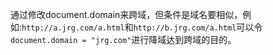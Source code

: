 通过修改document.domain来跨域，但条件是域名要相似，例如:`http://a.jrg.com/a.html`和`http://b.jrg.com/a.html`可以令`document.domain = "jrg.com"`进行降域达到跨域的目的。
